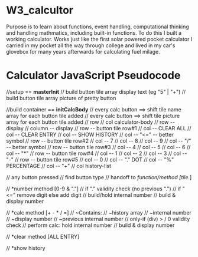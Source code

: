 # W3_calcultor

Purpose is to learn about functions, event handling, computational thinking and handling mathmatics, including built-in functions. To do this I built a working calculator. Works just like the first solar powered pocket calculator I carried in my pocket all the way through college and lived in my car's glovebox for many years afterwards for calculating fuel milage.

# Calculator JavaScript Pseudocode

//setup == **masterInit**
//  build button tile array display text (eg "5" | "+")
//  build button tile array picture of pretty button

//build container == **initCalcBody**
//  every calc button ==> shift tile name array for each button tile added
//  every calc button ==> shift tile picture array for each button tile added
//  row
//      col calculator-body
//          row -- display
//              column -- display
//          row -- button tile row#1
//              col -- CLEAR ALL
//              col -- CLEAR ENTRY
//              col -- SHOW HISTORY
//              col -- <BACKSPACE> "<=" -- better symbol
//          row -- button tile row#2
//              col -- 7
//              col -- 8
//              col -- 9
//              col -- "/" -- better symbol
//          row -- button tile row#3
//              col -- 4
//              col -- 5
//              col -- 6
//              col -- "*"
//          row -- button tile row#4
//              col -- 1
//              col -- 2
//              col -- 3
//              col -- "-"
//          row -- button tile row#5
//              col -- 0
//              col -- "." DOT
//              col -- "%" PERCENTAGE
//              col -- "+"
//      col history-list

//  any button pressed
//      find button type
//      handoff to *function/method  [tile.*]

//  *number method [0-9 & "."]
//      if "." validity check (no previous ".")
//      if "<=" remove digit else add digit
//      build/hold internal number
//      build & display number

//  *calc method [+ - * / =]
//      ~Contains:
//          ~history array
//          ~internal number
//          ~display number
//          ~previous internal number
//      only-if (div) > / 0 validity check
//      perform calc: hold internal number
//      build & display number

//  *clear method [ALL ENTRY]

//  *show history
